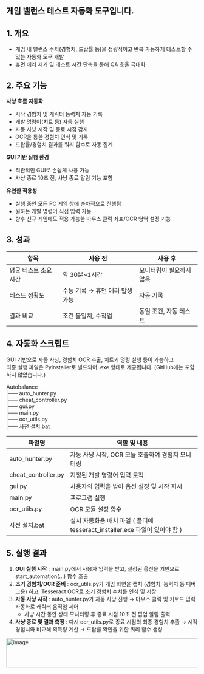 ## 게임 밸런스 테스트 자동화 도구입니다.

## 1. 개요
* 게임 내 밸런스 수치(경험치, 드랍률 등)을 정량적이고 반복 가능하게 테스트할 수 있는 자동화 도구 개발
* 휴먼 에러 제거 및 테스트 시간 단축을 통해 QA 효율 극대화

## 2. 주요 기능
**사냥 흐름 자동화**
* 시작 경험치 및 캐릭터 능력치 자동 기록
* 개발 명령어(치트 등) 자동 실행
* 자동 사냥 시작 및 종료 시점 감지
* OCR을 통한 경험치 인식 및 기록
* 드랍률/경험치 결과를 쿼리 함수로 자동 집계

**GUI 기반 실행 환경**  
* 직관적인 GUI로 손쉽게 사용 가능
* 사냥 종료 10초 전, 사냥 종료 알림 기능 포함

**유연한 적용성**
* 실행 중인 모든 PC 게임 창에 순차적으로 진행됨
* 원하는 개발 명령어 직접 입력 가능
* 향후 신규 게임에도 적용 가능한 마우스 클릭 좌표/OCR 영역 설정 기능

## 3. 성과
|항목|사용 전|사용 후|
|---|---|---|
|평균 테스트 소요 시간|약 30분~1시간|모니터링이 필요하지 않음|
|테스트 정확도	|수동 기록 → 휴먼 에러 발생 가능|자동 기록|
|결과 비교	|조건 불일치, 수작업	|동일 조건, 자동 테스트|


## 4. 자동화 스크립트

GUI 기반으로 자동 사냥, 경험치 OCR 추출, 치트키 명령 실행 등이 가능하고  
최종 실행 파일은 PyInstaller로 빌드되어 .exe 형태로 제공됩니다. (GitHub에는 포함하지 않았습니다.)    
  
Autobalance     
├── auto_hunter.py   
├── cheat_controller.py   
├── gui.py   
├── main.py   
├── ocr_utils.py  
├── 사전 설치.bat    

| 파일명 | 역할 및 내용 |
| ------ | ------ |
|auto_hunter.py|자동 사냥 시작, OCR 모듈 호출하여 경험치 모니터링|
|cheat_controller.py|지정된 개발 명령어 입력 로직|
|gui.py|사용자의 입력을 받아 옵션 설정 및 시작 지시|
|main.py|프로그램 실행|
|ocr_utils.py|OCR 모듈 설정 함수|
|사전 설치.bat|설치 자동화용 배치 파일 ( 폴더에 tesseract_installer.exe 파일이 있어야 함 )|

## 5. 실행 결과

1. **GUI 실행 시작** : main.py에서 사용자 입력을 받고, 설정된 옵션을 기반으로 start_automation(...) 함수 호출
2. **초기 경험치/OCR 준비** : ocr_utils.py가 게임 화면을 캡처 (경험치, 능력치 등 디버그용) 하고, Tesseract OCR로 초기 경험치 수치를 인식 및 저장
3. **자동 사냥 시작** : auto_hunter.py가 자동 사냥 진행 → 마우스 클릭 및 키보드 입력 자동화로 캐릭터 움직임 제어
   * 사냥 시간 동안 상태 모니터링 후 종료 시점 10초 전 팝업 알림 출력
4. **사냥 종료 및 결과 측정** : 다시 ocr_utils.py로 종료 시점의 최종 경험치 추출 → 시작 경험치와 비교해 획득량 계산 → 드랍률 확인을 위한 쿼리 함수 생성



<img width="734" height="77" alt="image" src="https://github.com/user-attachments/assets/43fc1daf-674d-4d88-92b9-7ddaf87dba7d" />






